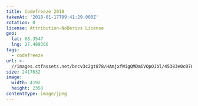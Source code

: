 ```yaml
---
title: Codefreeze 2018
takenAt: '2018-01-17T09:41:29.000Z'
rotation: 0
license: Attribution-NoDerivs License
geo:
  lat: 68.3547
  lng: 27.489366
tags:
  - codefreeze
url: >-
  //images.ctfassets.net/bncv3c2gt878/HAmjxfWigQMDmiVOpOJbl/45383e0c07806e05634caeac319a4bdc/codefreeze-2018_39091628634_o
size: 2417632
image:
  width: 4192
  height: 2358
contentType: image/jpeg
---
```


